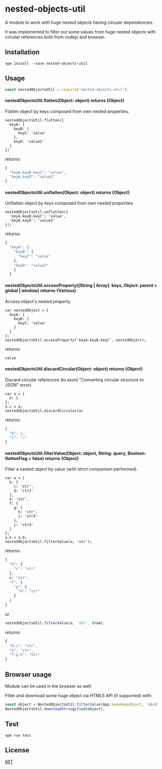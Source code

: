 # nested-objects-util

A module to work with huge nested objects having circular dependencies.

It was implemented to filter out some values from huge nested objects with circular references both from nodejs and browser.

## Installation

```
npm install --save nested-objects-util
```

## Usage

```js
const nestedObjectsUtil = require('nested-objects-util');
```

#### nestedObjectsUtil.flatten(Object: object) returns {Object}

Flatten object by keys composed from own nested properties.

```
nestedObjectsUtil.flatten({
  keyA: {
    keyB: {
      keyC: 'value'
    },
    keyD: 'value2'
  } 
})
```

returns:

```js
{
  "keyA.keyB.keyC": "value",
  "keyA.keyD": "value2"
}
```

#### nestedObjectsUtil.unflatten(Object: object) returns {Object}

Unflatten object by keys composed from own nested properties.

```
nestedObjectsUtil.unflatten({
  'keyA.keyB.keyC': 'value',
  'keyA.keyD': 'value2'
});
```

returns:

```js
{
  "keyA": {
    "keyB": {
      "keyC": "value"
    },
    "keyD": "value2"
    }
  }
```

#### nestedObjectsUtil.accessProperty([String | Array]: keys, Object: parent = global | window) returns {Various}

Access object's nested property.

```
var nestedObject = {
  keyA: {
    keyB: {
      keyC: 'value'
    }
  }
};
nestedObjectsUtil.accessProperty('keyA.keyB.keyC', nestedObject);
```

returns:

```js
value
```

#### nestedObjectsUtil.discardCircular(Object: object) returns {Object}

Discard circular references (to avoid "Converting circular structure to JSON" error).

```
var a = {
  b: 1
};
a.c = a;
nestedObjectsUtil.discardCircular(a)
```

returns:

```js
{
  "b": 1,
  "c": "~"
}
```

#### nestedObjectsUtil.filterValue(Object: object, String: query, Boolean: flattenFlag = false) returns {Object}

Filter a nested object by value (with strict comparison performed).

```
var a = {
  b: {
    c: 'str',
    d: 'str2'
  },
  e: 'str',
  f: {
    g: {
      h: 'str',
      i: 'str3'
    },
    j: 'str4'
  }
};
a.k = a.b;
nestedObjectsUtil.filterValue(a, 'str');
```

returns:

```js
{
  "b": {
    "c": "str"
  },
  e: "str",
  "f": {
    "g": {
      "h": "str"
    }
  }
}
```

or

```js
nestedObjectsUtil.filterValue(a, 'str', true);
```

returns:

```js
{
  "b.c": "str",
  "e": "str",
  "f.g.h": "str"
}
```

## Browser usage

Module can be used in the browser as well.

Filter and download some huge object via HTML5 API (if supported) with:

```js
const object = NestedObjectsUtil.filterValue(App.SomeHugeObject, 'abcd', true);
NestedObjectsUtil.downloadStringified(object);
```

## Test

```
npm run test
```

## License

[MIT](LICENSE)
